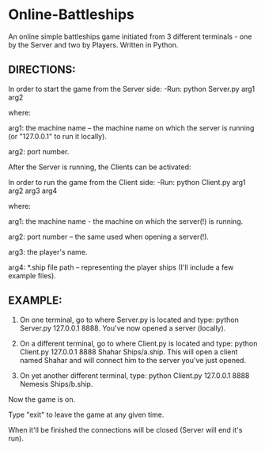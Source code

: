 # Online-Battleships
An online simple battleships game initiated from 3 different terminals - one by the Server and two by Players. Written in Python.

DIRECTIONS:
-----------

In order to start the game from the Server side:
-Run: python Server.py arg1 arg2

where:

arg1: the machine name – the machine name on which the server is running (or "127.0.0.1" to run it locally).

arg2: port number.



After the Server is running, the Clients can be activated:


In order to run the game from the Client side:
-Run: python Client.py arg1 arg2 arg3 arg4

where:

arg1: the machine name - the machine on which the server(!) is running.

arg2: port number – the same used when opening a server(!).

arg3: the player's name.

arg4: *.ship file path – representing the player ships (I'll include a few example files).





EXAMPLE:
---------

1) On one terminal, go to where Server.py is located and type: python Server.py 127.0.0.1 8888. You've now opened a server (locally).

2) On a different terminal, go to where Client.py is located and type: python Client.py 127.0.0.1 8888 Shahar Ships/a.ship. This will open a client named Shahar and will connect him to the server you've just opened.

3) On yet another different terminal, type: python Client.py 127.0.0.1 8888 Nemesis Ships/b.ship. 


Now the game is on.

Type "exit" to leave the game at any given time.

When it'll be finished the connections will be closed (Server will end it's run).
